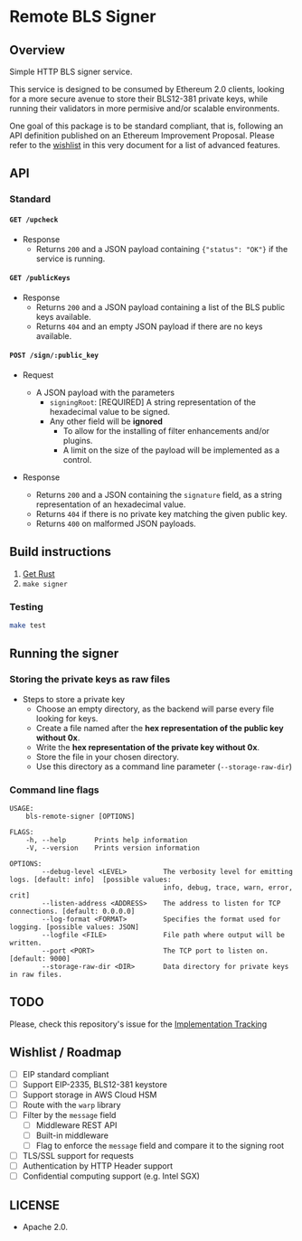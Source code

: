 # Remote BLS Signer

## Overview

Simple HTTP BLS signer service.

This service is designed to be consumed by Ethereum 2.0 clients, looking for a more secure avenue to store their BLS12-381 private keys, while running their validators in more permisive and/or scalable environments.

One goal of this package is to be standard compliant, that is, following an API definition published on an Ethereum Improvement Proposal. Please refer to the [wishlist](#wishlist--roadmap) in this very document for a list of advanced features.

## API

### Standard

#### `GET /upcheck`

* Response
  * Returns `200` and a JSON payload containing `{"status": "OK"}` if the service is running.

#### `GET /publicKeys`

* Response
  * Returns `200` and a JSON payload containing a list of the BLS public keys available.
  * Returns `404` and an empty JSON payload if there are no keys available.

#### `POST /sign/:public_key`

* Request
  * A JSON payload with the parameters
    * `signingRoot`: [REQUIRED] A string representation of the hexadecimal value to be signed.
    * Any other field will be **ignored**
      * To allow for the installing of filter enhancements and/or plugins.
      * A limit on the size of the payload will be implemented as a control.

* Response
  * Returns `200` and a JSON containing the `signature` field, as a string representation of an hexadecimal value.
  * Returns `404` if there is no private key matching the given public key.
  * Returns `400` on malformed JSON payloads.

## Build instructions

1. [Get Rust](https://www.rust-lang.org/learn/get-started)
2. `make signer`

### Testing

```bash
make test
```
## Running the signer

### Storing the private keys as raw files

* Steps to store a private key
  * Choose an empty directory, as the backend will parse every file looking for keys.
  * Create a file named after the **hex representation of the public key without 0x**.
  * Write the **hex representation of the private key without 0x**.
  * Store the file in your chosen directory.
  * Use this directory as a command line parameter (`--storage-raw-dir`)

### Command line flags

```
USAGE:
    bls-remote-signer [OPTIONS]

FLAGS:
    -h, --help       Prints help information
    -V, --version    Prints version information

OPTIONS:
        --debug-level <LEVEL>         The verbosity level for emitting logs. [default: info]  [possible values:
                                      info, debug, trace, warn, error, crit]
        --listen-address <ADDRESS>    The address to listen for TCP connections. [default: 0.0.0.0]
        --log-format <FORMAT>         Specifies the format used for logging. [possible values: JSON]
        --logfile <FILE>              File path where output will be written.
        --port <PORT>                 The TCP port to listen on. [default: 9000]
        --storage-raw-dir <DIR>       Data directory for private keys in raw files.
```

## TODO

Please, check this repository's issue for the [Implementation Tracking](https://github.com/sigp/rust-bls-remote-signer/issues/1)

## Wishlist / Roadmap

- [ ] EIP standard compliant
- [ ] Support EIP-2335, BLS12-381 keystore
- [ ] Support storage in AWS Cloud HSM
- [ ] Route with the `warp` library
- [ ] Filter by the `message` field
  - [ ] Middleware REST API
  - [ ] Built-in middleware
  - [ ] Flag to enforce the `message` field and compare it to the signing root
- [ ] TLS/SSL support for requests
- [ ] Authentication by HTTP Header support
- [ ] Confidential computing support (e.g. Intel SGX)

## LICENSE

* Apache 2.0.
